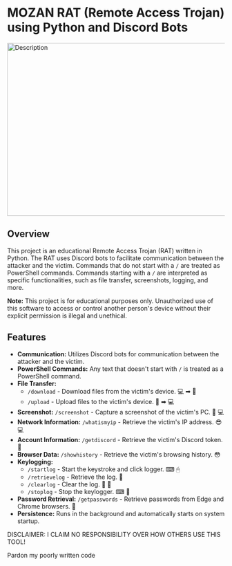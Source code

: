 # MOZAN RAT (Remote Access Trojan) using Python and Discord Bots

<img src="https://github.com/user-attachments/assets/17ee8079-338c-4138-860d-940e6dea848a" alt="Description" width="800" height="400">

## Overview

This project is an educational Remote Access Trojan (RAT) written in Python. The RAT uses Discord bots to facilitate communication between the attacker and the victim. Commands that do not start with a `/` are treated as PowerShell commands. Commands starting with a `/` are interpreted as specific functionalities, such as file transfer, screenshots, logging, and more.

**Note:** This project is for educational purposes only. Unauthorized use of this software to access or control another person's device without their explicit permission is illegal and unethical.

## Features

- **Communication:** Utilizes Discord bots for communication between the attacker and the victim.
- **PowerShell Commands:** Any text that doesn't start with `/` is treated as a PowerShell command.
- **File Transfer:**
  - `/download` - Download files from the victim's device. 💻 ➡ 📁
  - `/upload` - Upload files to the victim's device. 📁 ➡ 💻
- **Screenshot:** `/screenshot` - Capture a screenshot of the victim's PC. 📸 💻
- **Network Information:** `/whatismyip` - Retrieve the victim's IP address. 😎 💻
- **Account Information:** `/getdiscord` - Retrieve the victim's Discord token. 🤣
- **Browser Data:** `/showhistory` - Retrieve the victim's browsing history. 😳
- **Keylogging:**
  - `/startlog` - Start the keystroke and click logger. ⌨ 🖱
  - `/retrievelog` - Retrieve the log. 📜
  - `/clearlog` - Clear the log. 📜 🚮
  - `/stoplog` - Stop the keylogger. ⌨ 🤚
- **Password Retrieval:** `/getpasswords` - Retrieve passwords from Edge and Chrome browsers. 🔐
- **Persistence:** Runs in the background and automatically starts on system startup.

DISCLAIMER: I CLAIM NO RESPONSIBILITY OVER HOW OTHERS USE THIS TOOL!

Pardon my poorly written code
